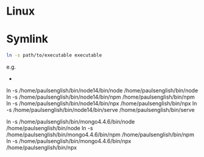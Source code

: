 # Linux

# Symlink
```sh
ln -s path/to/executable executable
```
e.g.
- ```sh
ln -s /home/paulsenglish/bin/node14/bin/node /home/paulsenglish/bin/node
ln -s /home/paulsenglish/bin/node14/bin/npm /home/paulsenglish/bin/npm
ln -s /home/paulsenglish/bin/node14/bin/npx /home/paulsenglish/bin/npx
ln -s /home/paulsenglish/bin/node14/bin/serve /home/paulsenglish/bin/serve

ln -s /home/paulsenglish/bin/mongo4.4.6/bin/node /home/paulsenglish/bin/node
ln -s /home/paulsenglish/bin/mongo4.4.6/bin/npm /home/paulsenglish/bin/npm
ln -s /home/paulsenglish/bin/mongo4.4.6/bin/npx /home/paulsenglish/bin/npx
```
